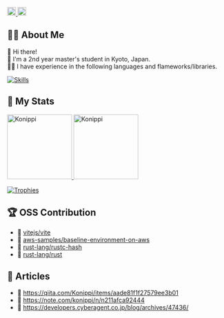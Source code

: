<div align="left">
  <a href="https://github.com/Konippi">
    <img height="20" src="https://komarev.com/ghpvc/?username=Konippi" alt="Konippi" />
  </a>
  <a href="https://github.com/Konippi">
    <img height="20" src="https://img.shields.io/github/followers/Konippi?label=followers&logo=github&style=flat" />
  </a>
</div>

## :raising_hand_man: About Me
:wave: Hi there!<br>
:seedling: I'm a 2nd year master's student in Kyoto, Japan.<br>
:man_technologist: I have experience in the following languages and flameworks/libraries.

[![Skills](https://skillicons.dev/icons?i=java,kotlin,go,rust,typescript,python,react,nextjs,vue,nuxtjs,astro,electron,dart,flutter,aws,terraform,mysql,postgres,mongo,sqlite&theme=light&perline=10)](https://github.com/Konippi)

## :dizzy: My Stats
<div align="left">
  <a href="https://github.com/Konippi">
    <img height="150" src="https://github-profile-summary-cards.vercel.app/api/cards/stats?username=Konippi&theme=onedark" alt="Konippi" />
  </a>
  <a href="https://github.com/Konippi">
    <img height="150" src="https://github-readme-stats.vercel.app/api/top-langs/?username=Konippi&layout=compact&theme=onedark" alt="Konippi" />
  </a>
</div>

[![Trophies](https://github-profile-trophy.vercel.app/?username=Konippi&theme=onedark&margin-w=5&row=1)](https://github.com/Konippi)

## :trophy: OSS Contribution

- :tada: [vitejs/vite](https://github.com/vitejs/vite)
- :tada: [aws-samples/baseline-environment-on-aws](https://github.com/aws-samples/baseline-environment-on-aws)
- :tada: [rust-lang/rustc-hash](https://github.com/rust-lang/rustc-hash)
- :tada: [rust-lang/rust](https://github.com/rust-lang/rust)

## :memo: Articles

- :page_facing_up: https://qiita.com/Konippi/items/aade81f1f27579ee3b01
- :page_facing_up: https://note.com/konippi/n/n211afca92444
- :page_facing_up: https://developers.cyberagent.co.jp/blog/archives/47436/
